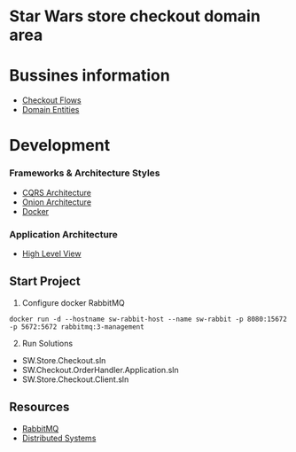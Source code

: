 # Star Wars store checkout domain area 
# Bussines information
  * [Checkout Flows](https://github.com/khdevnet/sw-checkout/wiki/Architecture-Vision)
  * [Domain Entities](https://github.com/khdevnet/sw-checkout/wiki/Architecture-Vision)

# Development
### Frameworks & Architecture Styles
  * [CQRS Architecture](https://martinfowler.com/bliki/CQRS.html)
  * [Onion Architecture](https://jeffreypalermo.com/2008/07/the-onion-architecture-part-1/)
  * [Docker](https://www.docker.com/)
  
### Application Architecture
  * [High Level View](https://github.com/khdevnet/sw-checkout/wiki/Architecture-Vision)

## Start Project
1. Configure docker RabbitMQ
```
docker run -d --hostname sw-rabbit-host --name sw-rabbit -p 8080:15672 -p 5672:5672 rabbitmq:3-management
```
2. Run Solutions
* SW.Store.Checkout.sln
* SW.Checkout.OrderHandler.Application.sln
* SW.Store.Checkout.Client.sln

## Resources
* [RabbitMQ](https://github.com/khdevnet/sw-checkout/blob/master/RabbitMQ.md)
* [Distributed Systems](https://github.com/khdevnet/sw-checkout/blob/master/DistributedSystemsDocs)
